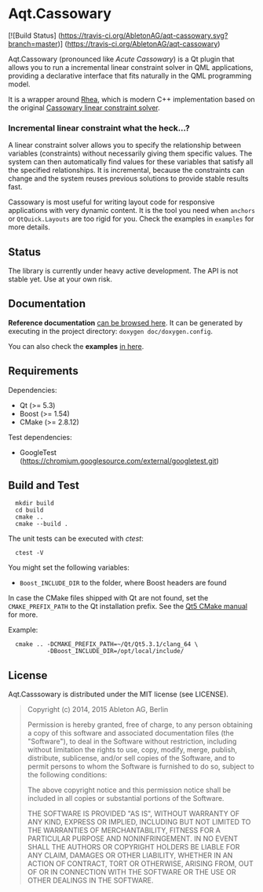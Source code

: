 Aqt.Cassowary
=============

[![Build Status]
  (https://travis-ci.org/AbletonAG/aqt-cassowary.svg?branch=master)]
(https://travis-ci.org/AbletonAG/aqt-cassowary)

Aqt.Cassowary (pronounced like *Acute Cassowary*) is a Qt plugin that
allows you to run a incremental linear constraint solver in QML
applications, providing a declarative interface that fits naturally in
the QML programming model.

It is a wrapper around [Rhea](https://github.com/Nocte-/rhea), which
is modern C++ implementation based on the original [Cassowary linear
constraint solver](http://constraints.cs.washington.edu/cassowary/).

### Incremental linear constraint what the heck...?

A linear constraint solver allows you to specify the relationship
between variables (constraints) without necessarily giving them
specific values.  The system can then automatically find values for
these variables that satisfy all the specified relationships. It is
incremental, because the constraints can change and the system reuses
previous solutions to provide stable results fast.

Cassowary is most useful for writing layout code for responsive
applications with very dynamic content.  It is the tool you need when
`anchors` or `QtQuick.Layouts` are too rigid for you.  Check the
examples in `examples` for more details.

Status
------

The library is currently under heavy active development.  The API is
not stable yet.  Use at your own risk.

Documentation
-------------

**Reference documentation**
[can be browsed here](http://abletonag.github.io/aqt-cassowary/reference).
It can be generated by executing in the project directory: `doxygen
doc/doxygen.config`.

You can also check the **examples**
[in here](https://github.com/AbletonAG/aqt-cassowary/tree/master/examples).

Requirements
------------

Dependencies:
  - Qt (>= 5.3)
  - Boost (>= 1.54)
  - CMake (>= 2.8.12)

Test dependencies:
  - GoogleTest (https://chromium.googlesource.com/external/googletest.git)

## Build and Test

```
  mkdir build
  cd build
  cmake ..
  cmake --build .
```

The unit tests can be executed with *ctest*:
```
  ctest -V
```

You might set the following variables:
- `Boost_INCLUDE_DIR` to the folder, where Boost headers are found

In case the CMake files shipped with Qt are not found, set the `CMAKE_PREFIX_PATH`
to the Qt installation prefix. See the
[Qt5 CMake manual](http://qt-project.org/doc/qt-5/cmake-manual.html) for more.

Example:
```
  cmake .. -DCMAKE_PREFIX_PATH=~/Qt/Qt5.3.1/clang_64 \
           -DBoost_INCLUDE_DIR=/opt/local/include/
```

License
-------

Aqt.Casssowary is distributed under the MIT license (see LICENSE).

> Copyright (c) 2014, 2015 Ableton AG, Berlin
>
> Permission is hereby granted, free of charge, to any person obtaining a copy
> of this software and associated documentation files (the "Software"), to deal
> in the Software without restriction, including without limitation the rights
> to use, copy, modify, merge, publish, distribute, sublicense, and/or sell
> copies of the Software, and to permit persons to whom the Software is
> furnished to do so, subject to the following conditions:
>
> The above copyright notice and this permission notice shall be included in
> all copies or substantial portions of the Software.
>
> THE SOFTWARE IS PROVIDED "AS IS", WITHOUT WARRANTY OF ANY KIND, EXPRESS OR
> IMPLIED, INCLUDING BUT NOT LIMITED TO THE WARRANTIES OF MERCHANTABILITY,
> FITNESS FOR A PARTICULAR PURPOSE AND NONINFRINGEMENT. IN NO EVENT SHALL THE
> AUTHORS OR COPYRIGHT HOLDERS BE LIABLE FOR ANY CLAIM, DAMAGES OR OTHER
> LIABILITY, WHETHER IN AN ACTION OF CONTRACT, TORT OR OTHERWISE, ARISING FROM,
> OUT OF OR IN CONNECTION WITH THE SOFTWARE OR THE USE OR OTHER DEALINGS IN
> THE SOFTWARE.
